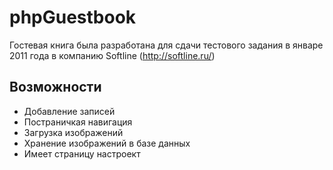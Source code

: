 phpGuestbook
============

Гостевая книга была разработана для сдачи тестового задания в январе 2011 года в компанию Softline (http://softline.ru/)

Возможности
---------------

- Добавление записей
- Постраничкая навигация
- Загрузка изображений
- Хранение изображений в базе данных
- Имеет страницу настроект